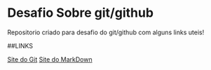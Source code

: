 # Desafio Sobre git/github
Repositorio criado para desafio do git/github com alguns links uteis!

##LINKS

[Site do Git](https://git-scm.com/)
[Site do MarkDown](https://www.markdownguide.org/)
